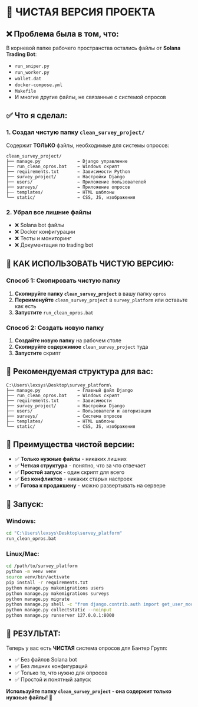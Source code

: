 # 🧹 ЧИСТАЯ ВЕРСИЯ ПРОЕКТА

## ❌ Проблема была в том, что:
В корневой папке рабочего пространства остались файлы от **Solana Trading Bot**:
- `run_sniper.py`
- `run_worker.py`
- `wallet.dat`
- `docker-compose.yml`
- `Makefile`
- И многие другие файлы, не связанные с системой опросов

## ✅ Что я сделал:

### 1. Создал чистую папку `clean_survey_project/`
Содержит **ТОЛЬКО** файлы, необходимые для системы опросов:
```
clean_survey_project/
├── manage.py              ← Django управление
├── run_clean_opros.bat    ← Windows скрипт
├── requirements.txt       ← Зависимости Python
├── survey_project/        ← Настройки Django
├── users/                 ← Приложение пользователей
├── surveys/               ← Приложение опросов
├── templates/             ← HTML шаблоны
└── static/                ← CSS, JS, изображения
```

### 2. Убрал все лишние файлы
- ❌ Solana bot файлы
- ❌ Docker конфигурации
- ❌ Тесты и мониторинг
- ❌ Документация по trading bot

## 🚀 КАК ИСПОЛЬЗОВАТЬ ЧИСТУЮ ВЕРСИЮ:

### Способ 1: Скопировать чистую папку
1. **Скопируйте папку `clean_survey_project`** в вашу папку `opros`
2. **Переименуйте** `clean_survey_project` в `survey_platform` или оставьте как есть
3. **Запустите** `run_clean_opros.bat`

### Способ 2: Создать новую папку
1. **Создайте новую папку** на рабочем столе
2. **Скопируйте содержимое** `clean_survey_project` туда
3. **Запустите** скрипт

## 📁 Рекомендуемая структура для вас:

```
C:\Users\lexsys\Desktop\survey_platform\
├── manage.py              ← Главный файл Django
├── run_clean_opros.bat    ← Windows скрипт
├── requirements.txt       ← Зависимости
├── survey_project/        ← Настройки Django
├── users/                 ← Пользователи и авторизация
├── surveys/               ← Система опросов
├── templates/             ← HTML шаблоны
└── static/                ← CSS, JS, изображения
```

## 🎯 Преимущества чистой версии:

- ✅ **Только нужные файлы** - никаких лишних
- ✅ **Четкая структура** - понятно, что за что отвечает
- ✅ **Простой запуск** - один скрипт для всего
- ✅ **Без конфликтов** - никаких старых настроек
- ✅ **Готова к продакшену** - можно развертывать на сервере

## 🔧 Запуск:

### Windows:
```cmd
cd "C:\Users\lexsys\Desktop\survey_platform"
run_clean_opros.bat
```

### Linux/Mac:
```bash
cd /path/to/survey_platform
python -m venv venv
source venv/bin/activate
pip install -r requirements.txt
python manage.py makemigrations users
python manage.py makemigrations surveys
python manage.py migrate
python manage.py shell -c "from django.contrib.auth import get_user_model; User = get_user_model(); User.objects.create_superuser('admin', 'admin@example.com', 'admin123') if not User.objects.filter(username='admin').exists() else None; user = User.objects.get(username='admin'); user.role = 'admin'; user.can_create_surveys = True; user.save()"
python manage.py collectstatic --noinput
python manage.py runserver 127.0.0.1:8000
```

## 🎉 РЕЗУЛЬТАТ:

Теперь у вас есть **ЧИСТАЯ** система опросов для Бантер Групп:
- ✅ Без файлов Solana bot
- ✅ Без лишних конфигураций
- ✅ Только то, что нужно для опросов
- ✅ Простой и понятный запуск

**Используйте папку `clean_survey_project` - она содержит только нужные файлы! 🚀**